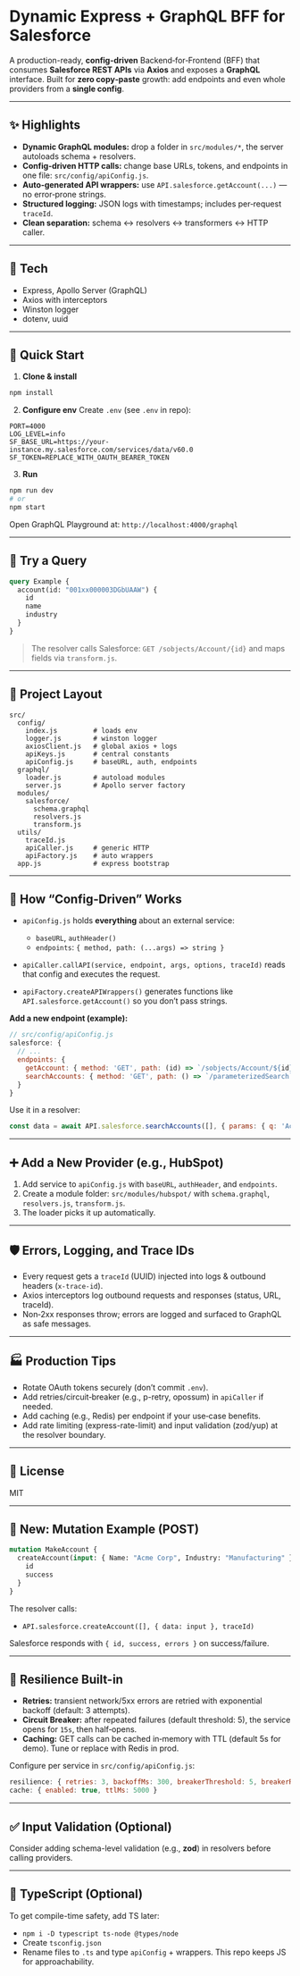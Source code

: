 # Dynamic Express + GraphQL BFF for Salesforce

A production-ready, **config-driven** Backend‑for‑Frontend (BFF) that consumes **Salesforce REST APIs** via **Axios** and exposes a **GraphQL** interface. Built for **zero copy‑paste** growth: add endpoints and even whole providers from a **single config**.

---

## ✨ Highlights

- **Dynamic GraphQL modules:** drop a folder in `src/modules/*`, the server autoloads schema + resolvers.
- **Config‑driven HTTP calls:** change base URLs, tokens, and endpoints in one file: `src/config/apiConfig.js`.
- **Auto‑generated API wrappers:** use `API.salesforce.getAccount(...)` — no error‑prone strings.
- **Structured logging:** JSON logs with timestamps; includes per‑request `traceId`.
- **Clean separation:** schema ↔ resolvers ↔ transformers ↔ HTTP caller.

---

## 🧰 Tech

- Express, Apollo Server (GraphQL)
- Axios with interceptors
- Winston logger
- dotenv, uuid

---

## 🚀 Quick Start

1) **Clone & install**
```bash
npm install
```

2) **Configure env**
Create `.env` (see `.env` in repo):
```env
PORT=4000
LOG_LEVEL=info
SF_BASE_URL=https://your-instance.my.salesforce.com/services/data/v60.0
SF_TOKEN=REPLACE_WITH_OAUTH_BEARER_TOKEN
```

3) **Run**
```bash
npm run dev
# or
npm start
```

Open GraphQL Playground at: `http://localhost:4000/graphql`

---

## 🧪 Try a Query

```graphql
query Example {
  account(id: "001xx000003DGbUAAW") {
    id
    name
    industry
  }
}
```

> The resolver calls Salesforce: `GET /sobjects/Account/{id}` and maps fields via `transform.js`.

---

## 🧱 Project Layout

```
src/
  config/
    index.js         # loads env
    logger.js        # winston logger
    axiosClient.js   # global axios + logs
    apiKeys.js       # central constants
    apiConfig.js     # baseURL, auth, endpoints
  graphql/
    loader.js        # autoload modules
    server.js        # Apollo server factory
  modules/
    salesforce/
      schema.graphql
      resolvers.js
      transform.js
  utils/
    traceId.js
    apiCaller.js     # generic HTTP
    apiFactory.js    # auto wrappers
  app.js             # express bootstrap
```

---

## 🧩 How “Config‑Driven” Works

- `apiConfig.js` holds **everything** about an external service:
  - `baseURL`, `authHeader()`
  - `endpoints`: `{ method, path: (...args) => string }`

- `apiCaller.callAPI(service, endpoint, args, options, traceId)` reads that config and executes the request.

- `apiFactory.createAPIWrappers()` generates functions like `API.salesforce.getAccount()` so you don’t pass strings.

**Add a new endpoint (example):**
```js
// src/config/apiConfig.js
salesforce: {
  // ...
  endpoints: {
    getAccount: { method: 'GET', path: (id) => `/sobjects/Account/${id}` },
    searchAccounts: { method: 'GET', path: () => `/parameterizedSearch` } // NEW
  }
}
```
Use it in a resolver:
```js
const data = await API.salesforce.searchAccounts([], { params: { q: 'Acme' } }, traceId);
```

---

## ➕ Add a New Provider (e.g., HubSpot)

1) Add service to `apiConfig.js` with `baseURL`, `authHeader`, and `endpoints`.
2) Create a module folder: `src/modules/hubspot/` with `schema.graphql`, `resolvers.js`, `transform.js`.
3) The loader picks it up automatically.

---

## 🛡️ Errors, Logging, and Trace IDs

- Every request gets a `traceId` (UUID) injected into logs & outbound headers (`x-trace-id`).
- Axios interceptors log outbound requests and responses (status, URL, traceId).
- Non‑2xx responses throw; errors are logged and surfaced to GraphQL as safe messages.

---

## 🏭 Production Tips

- Rotate OAuth tokens securely (don’t commit `.env`).
- Add retries/circuit‑breaker (e.g., p-retry, opossum) in `apiCaller` if needed.
- Add caching (e.g., Redis) per endpoint if your use‑case benefits.
- Add rate limiting (express-rate-limit) and input validation (zod/yup) at the resolver boundary.

---

## 📜 License

MIT


---

## 🧪 New: Mutation Example (POST)

```graphql
mutation MakeAccount {
  createAccount(input: { Name: "Acme Corp", Industry: "Manufacturing" }) {
    id
    success
  }
}
```

The resolver calls:
- `API.salesforce.createAccount([], { data: input }, traceId)`

Salesforce responds with `{ id, success, errors }` on success/failure.

---

## 🧱 Resilience Built-in

- **Retries:** transient network/5xx errors are retried with exponential backoff (default: 3 attempts).
- **Circuit Breaker:** after repeated failures (default threshold: 5), the service opens for `15s`, then half‑opens.
- **Caching:** GET calls can be cached in‑memory with TTL (default 5s for demo). Tune or replace with Redis in prod.

Configure per service in `src/config/apiConfig.js`:
```js
resilience: { retries: 3, backoffMs: 300, breakerThreshold: 5, breakerResetMs: 15000 },
cache: { enabled: true, ttlMs: 5000 }
```

---

## ✅ Input Validation (Optional)

Consider adding schema-level validation (e.g., **zod**) in resolvers before calling providers.

---

## 🔁 TypeScript (Optional)

To get compile-time safety, add TS later:
- `npm i -D typescript ts-node @types/node`
- Create `tsconfig.json`
- Rename files to `.ts` and type `apiConfig` + wrappers.
This repo keeps JS for approachability.

